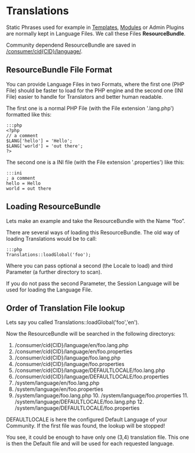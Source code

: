 # Translations

Static Phrases used for example in [Templates](developer/template), [Modules](modules) or Admin Plugins are normally kept in Language Files. We call these Files **ResourceBundle**.

Community dependend ResourceBundle are saved in [/consumer/cid{CID}/language/](cid_cid).

## ResourceBundle File Format

You can provide Language Files in two Formats, where the first one (PHP File) should be faster to load for the PHP engine and the second one (INI File) easier to handle for Translators and better human readable.

The first one is a normal PHP File (with the File extension '.lang.php') formatted like this:

	:::php
	<?php
	// a comment
	$LANG['hello'] = 'Hello';
	$LANG['world'] = 'out there';
	?>


The second one is a INI file (with the File extension '.properties') like this:

	:::ini
	; a comment
	hello = Hello
	world = out there


## Loading ResourceBundle

Lets make an example and take the ResourceBundle with the Name “foo”.

There are several ways of loading this ResourceBundle. The old way of loading Translations would be to call:

	:::php
	Translations::loadGlobal('foo');


Where you can pass optional a second (the Locale to load) and third Parameter (a further directory to scan).

If you do not pass the second Parameter, the Session Language will be used for loading the Language File.

## Order of Translation File lookup

Lets say you called Translations::loadGlobal('foo','en').

Now the ResourceBundle will be searched in the following directorys:

   1. /consumer/cid{CID}/language/en/foo.lang.php
   2. /consumer/cid{CID}/language/en/foo.properties
   3. /consumer/cid{CID}/language/foo.lang.php
   4. /consumer/cid{CID}/language/foo.properties
   5. /consumer/cid{CID}/language/DEFAULTLOCALE/foo.lang.php
   6. /consumer/cid{CID}/language/DEFAULTLOCALE/foo.properties
   7. /system/language/en/foo.lang.php
   8. /system/language/en/foo.properties
   9. /system/language/foo.lang.php
    10. /system/language/foo.properties
    11. /system/language/DEFAULTLOCALE/foo.lang.php
    12. /system/language/DEFAULTLOCALE/foo.properties

DEFAULTLOCALE is here the configured Default Language of your Community. If the first file was found, the lookup will be stopped!

You see, it could be enough to have only one (3,4) translation file. This one is then the Default file and will be used for each requested language.
